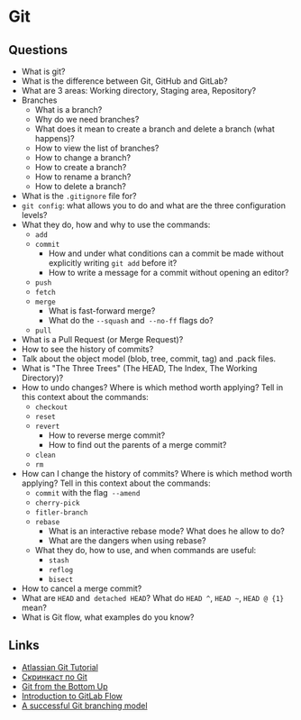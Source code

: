 # Git

## Questions

* What is git?
* What is the difference between Git, GitHub and GitLab?
* What are 3 areas: Working directory, Staging area, Repository?
* Branches
  * What is a branch?
  * Why do we need branches?
  * What does it mean to create a branch and delete a branch (what happens)?
  * How to view the list of branches?
  * How to change a branch?
  * How to create a branch?
  * How to rename a branch?
  * How to delete a branch?
* What is the `.gitignore` file for?
* `git config`: what allows you to do and what are the three configuration levels?
* What they do, how and why to use the commands:
  * `add`
  * `commit`
    * How and under what conditions can a commit be made without explicitly writing `git add` before it?
    * How to write a message for a commit without opening an editor?
  * `push`
  * `fetch`
  * `merge`
    * What is fast-forward merge?
    * What do the `--squash` and` --no-ff` flags do?
  * `pull`
* What is a Pull Request (or Merge Request)?
* How to see the history of commits?
* Talk about the object model (blob, tree, commit, tag) and .pack files.
* What is "The Three Trees" (The HEAD, The Index, The Working Directory)?
* How to undo changes? Where is which method worth applying? Tell in this context about the commands:
  * `checkout`
  * `reset`
  * `revert`
    * How to reverse merge commit?
    * How to find out the parents of a merge commit?
  * `clean`
  * `rm`
* How can I change the history of commits? Where is which method worth applying? Tell in this context about the commands:
  * `commit` with the flag` --amend`
  * `cherry-pick`
  * `fitler-branch`
  * `rebase`
    * What is an interactive rebase mode? What does he allow to do?
    * What are the dangers when using rebase?
  * What they do, how to use, and when commands are useful:
    * `stash`
    * `reflog`
    * `bisect`
* How to cancel a merge commit?
* What are `HEAD` and` detached HEAD`? What do `HEAD ^`, `HEAD ~`, `HEAD @ {1}` mean?
* What is Git flow, what examples do you know?


## Links
* [Atlassian Git Tutorial](https://www.atlassian.com/git)
* [Скринкаст по Git](https://learn.javascript.ru/screencast/git#intro-starting-video)
* [Git from the Bottom Up](https://jwiegley.github.io/git-from-the-bottom-up/)
* [Introduction to GitLab Flow](https://docs.gitlab.com/ee/workflow/gitlab_flow.html)
* [A successful Git branching model](https://nvie.com/posts/a-successful-git-branching-model/)
